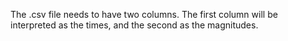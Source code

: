 The .csv file needs to have two columns. The first column will be interpreted as the times, and the second as the magnitudes. 
